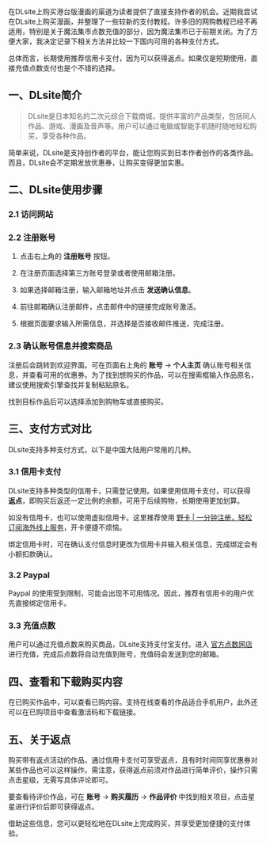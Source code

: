 在DLsite上购买港台版漫画的渠道为读者提供了直接支持作者的机会。近期我尝试在DLsite上购买漫画，并整理了一些较新的支付教程。许多旧的网购教程已经不再适用，特别是关于魔法集市点数充值的部分，因为魔法集市已于前期关闭。为了方便大家，我决定记录下相关方法并比较一下国内可用的各种支付方式。

总体而言，长期使用推荐信用卡支付，因为可以获得返点。如果仅是短期使用，直接充值点数支付也是个不错的选择。

## 一、DLsite简介

> DLsite是日本知名的二次元综合下载商城，提供丰富的产品类型，包括同人作品、游戏、漫画及音声等。用户可以通过电脑或智能手机随时随地轻松购买，享受各种作品。

简单来说，DLsite是支持创作者的平台，能让您购买到日本作者创作的各类作品。而且，DLsite会不定期发放优惠券，让购买变得更加实惠。

## 二、DLsite使用步骤

### 2.1 访问网站

### 2.2 注册账号

1. 点击右上角的 **注册账号** 按钮。

2. 在注册页面选择第三方账号登录或者使用邮箱注册。

3. 如果选择邮箱注册，输入邮箱地址并点击 **发送确认信息**。

4. 前往邮箱确认注册邮件，点击邮件中的链接完成账号激活。

5. 根据页面要求输入所需信息，并选择是否接收邮件推送，完成注册。

### 2.3 确认账号信息并搜索商品

注册后会跳转到欢迎界面。可在页面右上角的 **账号** -> **个人主页** 确认账号相关信息，并查看可用的优惠券。为了找到想购买的作品，可以在搜索框输入作品原名，建议使用搜索引擎查找并复制粘贴原名。

找到目标作品后可以选择添加到购物车或直接购买。

## 三、支付方式对比

DLsite支持多种支付方式，以下是中国大陆用户常用的几种。

### 3.1 信用卡支付

DLsite支持多种类型的信用卡，只需登记使用。如果使用信用卡支付，可以获得 **返点**，即购买后返还一定比例的余额，可用于后续购物，长期使用更加划算。

如没有信用卡，也可以使用虚拟信用卡。这里推荐使用 [野卡 | 一分钟注册，轻松订阅海外线上服务](https://bit.ly/bewildcard)，开卡便捷不烦恼。

绑定信用卡时，可在确认支付信息时更改为信用卡并输入相关信息，完成绑定会有小额扣款确认。

### 3.2 Paypal

 Paypal 的使用受到限制，可能会出现不可用情况。因此，推荐有信用卡的用户优先直接绑定信用卡。

### 3.3 充值点数

用户可以通过充值点数来购买商品，DLsite支持支付宝支付。进入 [官方点数网店](https://dianshu.jp/dl) 进行充值，完成后点数将自动充值到账号，充值码会发送到您的邮箱。

## 四、查看和下载购买内容

在已购买作品中，可以查看已购内容。支持在线查看的作品适合手机用户，此外还可以在已购项目中查看激活码和下载链接。

## 五、关于返点

购买带有返点活动的作品，通过信用卡支付可享受返点，且有时时间同享优惠券对某些作品也可以这样操作。需注意，获得返点前须对作品进行简单评价，操作只需点击星级，无需写具体评论即可。

要查看待评价作品，可在 **账号** -> **购买履历** -> **作品评价** 中找到相关项目，点击星星进行评价后即可获得返点。

借助这些信息，您可以更轻松地在DLsite上完成购买，并享受更加便捷的支付体验。